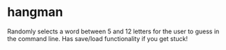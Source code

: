 # hangman
Randomly selects a word between 5 and 12 letters for the user to guess in the command line. Has save/load functionality if you get stuck!
